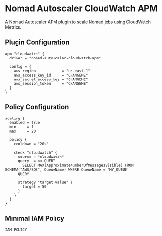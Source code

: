# Nomad Autoscaler CloudWatch APM

A Nomad Autoscaler APM plugin to scale Nomad jobs using CloudWatch Metrics.

## Plugin Configuration

```hcl
apm "cloudwatch" {
  driver = "nomad-autoscaler-cloudwatch-apm"

  config = {
    aws_region            = "us-east-1"
    aws_access_key_id     = "CHANGEME"
    aws_secret_access_key = "CHANGEME"
    aws_session_token     = "CHANGEME"
  }
}

```


## Policy Configuration

```golang
scaling {
  enabled = true
  min     = 1
  max     = 20

  policy {
    cooldown = "20s"

    check "cloudwatch" {
      source = "cloudwatch"
      query  = <<-QUERY
        SELECT MAX(ApproximateNumberOfMessagesVisible) FROM SCHEMA("AWS/SQS", QueueName) WHERE QueueName = 'MY_QUEUE'
      QUERY

      strategy "target-value" {
        target = 50
      }
    }
  }
}
```

## Minimal IAM Policy

```
IAM POLICY
```





